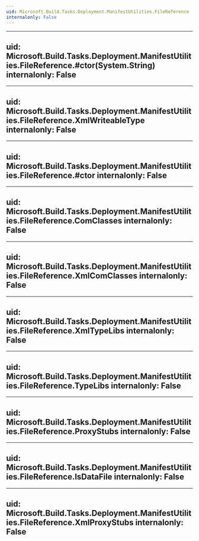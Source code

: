 ```yaml
---
uid: Microsoft.Build.Tasks.Deployment.ManifestUtilities.FileReference
internalonly: False
---
```


---
uid: Microsoft.Build.Tasks.Deployment.ManifestUtilities.FileReference.#ctor(System.String)
internalonly: False
---

---
uid: Microsoft.Build.Tasks.Deployment.ManifestUtilities.FileReference.XmlWriteableType
internalonly: False
---

---
uid: Microsoft.Build.Tasks.Deployment.ManifestUtilities.FileReference.#ctor
internalonly: False
---

---
uid: Microsoft.Build.Tasks.Deployment.ManifestUtilities.FileReference.ComClasses
internalonly: False
---

---
uid: Microsoft.Build.Tasks.Deployment.ManifestUtilities.FileReference.XmlComClasses
internalonly: False
---

---
uid: Microsoft.Build.Tasks.Deployment.ManifestUtilities.FileReference.XmlTypeLibs
internalonly: False
---

---
uid: Microsoft.Build.Tasks.Deployment.ManifestUtilities.FileReference.TypeLibs
internalonly: False
---

---
uid: Microsoft.Build.Tasks.Deployment.ManifestUtilities.FileReference.ProxyStubs
internalonly: False
---

---
uid: Microsoft.Build.Tasks.Deployment.ManifestUtilities.FileReference.IsDataFile
internalonly: False
---

---
uid: Microsoft.Build.Tasks.Deployment.ManifestUtilities.FileReference.XmlProxyStubs
internalonly: False
---
